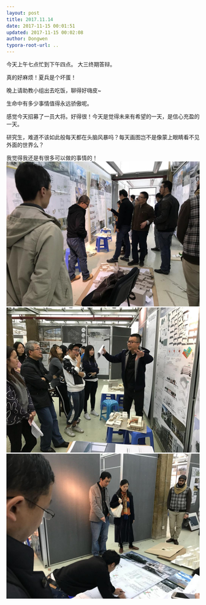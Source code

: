 ```yaml
---
layout: post
title: 2017.11.14
date: 2017-11-15 00:01:51
updated: 2017-11-15 00:02:08
author: Dongwen
typora-root-url: ..
---
```




今天上午七点忙到下午四点。
大三终期答辩。

真的好麻烦！夏兵是个坏蛋！

晚上请助教小组出去吃饭，聊得好嗨皮~

生命中有多少事情值得永远骄傲呢。

感觉今天招募了一员大将。好得很！今天是觉得未来有希望的一天，是信心充盈的一天。

研究生，难道不该如此般每天都在头脑风暴吗？每天画图岂不是像蒙上眼睛看不见外面的世界么？

我觉得我还是有很多可以做的事情的！   ![](/img/in-post/p46630742.jpg)
![](/img/in-post/p46630746.jpg)
![](/img/in-post/p46630745.jpg)
